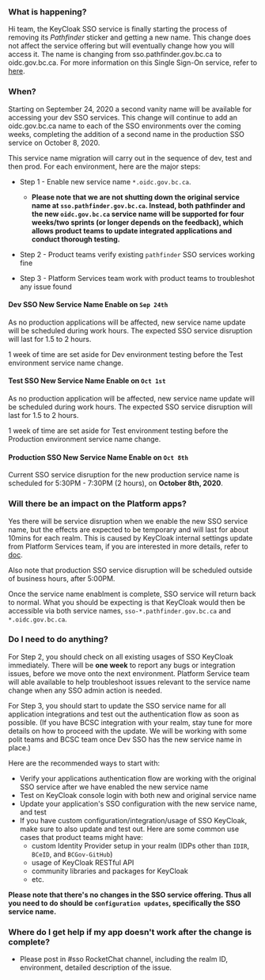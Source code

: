 
### What is happening?

Hi team, the KeyCloak SSO service is finally starting the process of removing its *Pathfinder* sticker and getting a new name.  This change does not affect the service offering but will eventually change how you will access it.  The name is changing from sso.pathfinder.gov.bc.ca to oidc.gov.bc.ca.  For more information on this Single Sign-On service, refer to [here](https://developer.gov.bc.ca/BC-Government-SSO-Service-Definition).

### When?

Starting on September 24, 2020 a second vanity name will be available for accessing your dev SSO services.  This change will continue to add an oidc.gov.bc.ca name to each of the SSO environments over the coming weeks, completing the addition of a second name in the production SSO service on October 8, 2020.

This service name migration will carry out in the sequence of dev, test and then prod. For each environment, here are the major steps:

- Step 1 - Enable new service name `*.oidc.gov.bc.ca`.

  - **Please note that we are not shutting down the original service name at `sso.pathfinder.gov.bc.ca`. Instead, both pathfinder and the new `oidc.gov.bc.ca` service name will be supported for four weeks/two sprints (or longer depends on the feedback), which allows product teams to update integrated applications and conduct thorough testing.**

- Step 2 - Product teams verify existing `pathfinder` SSO services working fine
- Step 3 - Platform Services team work with product teams to troubleshot any issue found


#### Dev SSO New Service Name Enable on `Sep 24th`
As no production applications will be affected, new service name update will be scheduled during work hours. The expected SSO service disruption will last for 1.5 to 2 hours.

1 week of time are set aside for Dev environment testing before the Test environment service name change.

#### Test SSO New Service Name Enable on `Oct 1st`
As no production application will be affected, new service name update will be scheduled during work hours. The expected SSO service disruption will last for 1.5 to 2 hours.

1 week of time are set aside for Test environment testing before the Production environment service name change.

#### Production SSO New Service Name Enable on `Oct 8th`
Current SSO service disruption for the new production service name is scheduled for 5:30PM - 7:30PM (2 hours), on **October 8th, 2020**.


### Will there be an impact on the Platform apps?

Yes there will be service disruption when we enable the new SSO service name, but the effects are expected to be temporary and will last for about 10mins for each realm. This is caused by KeyCloak internal settings update from Platform Services team, if you are interested in more details, refer to [doc](./KeycloakMigration.md).

Also note that production SSO service disruption will be scheduled outside of business hours, after 5:00PM.

Once the service name enablment is complete, SSO service will return back to normal. What you should be expecting is that KeyCloak would then be accessible via both service names, `sso-*.pathfinder.gov.bc.ca` and `*.oidc.gov.bc.ca`.


### Do I need to do anything?


For Step 2, you should check on all existing usages of SSO KeyCloak immediately. There will be __one week__ to report any bugs or integration issues, before we move onto the next environment. Platform Service team will able available to help troubleshoot issues relevant to the service name change when any SSO admin action is needed.

For Step 3, you should start to update the SSO service name for all application integrations and test out the authentication flow as soon as possible. (If you have BCSC integration with your realm, stay tune for more details on how to proceed with the update. We will be working with some polit teams and BCSC team once Dev SSO has the new service name in place.)

Here are the recommended ways to start with:

- Verify your applications authentication flow are working with the original SSO service after we have enabled the new service name
- Test on KeyCloak console login with both new and original service name
- Update your application's SSO configuration with the new service name, and test
- If you have custom configuration/integration/usage of SSO KeyCloak, make sure to also update and test out. Here are some common use cases that product teams might have:
    - custom Identity Provider setup in your realm (IDPs other than `IDIR`, `BCeID`, and `BCGov-GitHub`)
    - usage of KeyCloak RESTful API
    - community libraries and packages for KeyCloak
    - etc.

**Please note that there's no changes in the SSO service offering. Thus all you need to do should be `configuration updates`, specifically the SSO service name.**


### Where do I get help if my app doesn't work after the change is complete?

- Please post in #sso RocketChat channel, including the realm ID, environment, detailed description of the issue.
